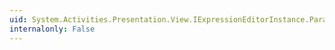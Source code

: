 ```yaml
---
uid: System.Activities.Presentation.View.IExpressionEditorInstance.ParameterInfo
internalonly: False
---
```

